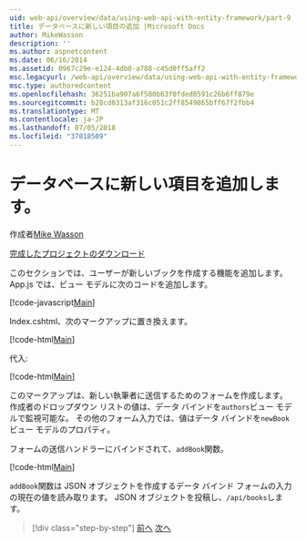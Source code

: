 ```yaml
---
uid: web-api/overview/data/using-web-api-with-entity-framework/part-9
title: データベースに新しい項目の追加 |Microsoft Docs
author: MikeWasson
description: ''
ms.author: aspnetcontent
ms.date: 06/16/2014
ms.assetid: 0967c29e-e124-4db0-a788-c45d0ff5aff2
msc.legacyurl: /web-api/overview/data/using-web-api-with-entity-framework/part-9
msc.type: authoredcontent
ms.openlocfilehash: 36251ba907a6f580b63f0fded0591c26b6ff879e
ms.sourcegitcommit: b28cd0313af316c051c2ff8549865bff67f2fbb4
ms.translationtype: MT
ms.contentlocale: ja-JP
ms.lasthandoff: 07/05/2018
ms.locfileid: "37818509"
---
```

<a name="add-a-new-item-to-the-database"></a>データベースに新しい項目を追加します。
====================
作成者[Mike Wasson](https://github.com/MikeWasson)

[完成したプロジェクトのダウンロード](https://github.com/MikeWasson/BookService)

このセクションでは、ユーザーが新しいブックを作成する機能を追加します。 App.js では、ビュー モデルに次のコードを追加します。

[!code-javascript[Main](part-9/samples/sample1.js)]

Index.cshtml、次のマークアップに置き換えます。

[!code-html[Main](part-9/samples/sample2.html)]

代入:

[!code-html[Main](part-9/samples/sample3.html)]

このマークアップは、新しい執筆者に送信するためのフォームを作成します。 作成者のドロップダウン リストの値は、データ バインドを`authors`ビュー モデルで監視可能な。 その他のフォーム入力では、値はデータ バインドを`newBook`ビュー モデルのプロパティ。

フォームの送信ハンドラーにバインドされて、`addBook`関数。

[!code-html[Main](part-9/samples/sample4.html)]

`addBook`関数は JSON オブジェクトを作成するデータ バインド フォームの入力の現在の値を読み取ります。 JSON オブジェクトを投稿し、`/api/books`します。

> [!div class="step-by-step"]
> [前へ](part-8.md)
> [次へ](part-10.md)
